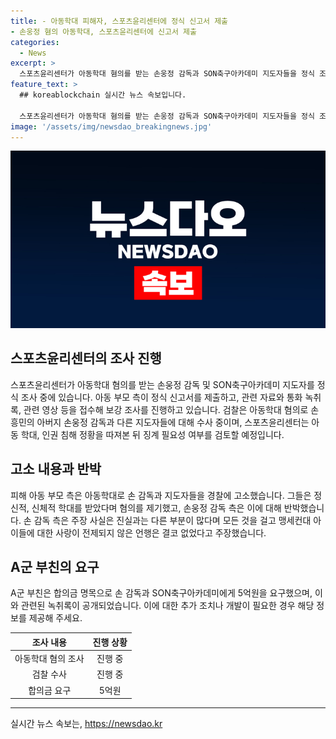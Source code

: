 ```yaml
---
title: - 아동학대 피해자, 스포츠윤리센터에 정식 신고서 제출
- 손웅정 혐의 아동학대, 스포츠윤리센터에 신고서 제출
categories:
  - News
excerpt: >
  스포츠윤리센터가 아동학대 혐의를 받는 손웅정 감독과 SON축구아카데미 지도자들을 정식 조사 중이며, 피해 아동 측은 정식 신고서를 제출했다. 손 감독 측은 주장 사실은 다르다며 반박했고, 검찰은 아동학대 혐의로 손 감독과 지도자들을 수사 중이다. 아동 부모는 학대 행위를 폭로하며 경찰에 고소하고, 스포츠윤리센터는 징계 필요성을 검토 중이다. 또한, A군 부친이 손 감독과 아카데미에 합의금을 요구한 사실이 공개되었다.
feature_text: >
  ## koreablockchain 실시간 뉴스 속보입니다.

  스포츠윤리센터가 아동학대 혐의를 받는 손웅정 감독과 SON축구아카데미 지도자들을 정식 조사 중이며, 피해 아동 측은 정식 신고서를 제출했다. 손 감독 측은 주장 사실은 다르다며 반박했고, 검찰은 아동학대 혐의로 손 감독과 지도자들을 수사 중이다. 아동 부모는 학대 행위를 폭로하며 경찰에 고소하고, 스포츠윤리센터는 징계 필요성을 검토 중이다. 또한, A군 부친이 손 감독과 아카데미에 합의금을 요구한 사실이 공개되었다.
image: '/assets/img/newsdao_breakingnews.jpg'
---
```


<p><img src="/assets/img/newsdao_breakingnews.jpg" alt="koreablockchain 속보" /></p>

<h2 data-ke-size="size26">스포츠윤리센터의 조사 진행</h2>

<p data-ke-size="size16">스포츠윤리센터가 아동학대 혐의를 받는 손웅정 감독 및 SON축구아카데미 지도자를 정식 조사 중에 있습니다. 아동 부모 측이 정식 신고서를 제출하고, 관련 자료와 통화 녹취록, 관련 영상 등을 접수해 보강 조사를 진행하고 있습니다. 검찰은 아동학대 혐의로 손흥민의 아버지 손웅정 감독과 다른 지도자들에 대해 수사 중이며, 스포츠윤리센터는 아동 학대, 인권 침해 정황을 따져본 뒤 징계 필요성 여부를 검토할 예정입니다.</p>

<h2 data-ke-size="size26">고소 내용과 반박</h2>

<p data-ke-size="size16">피해 아동 부모 측은 아동학대로 손 감독과 지도자들을 경찰에 고소했습니다. 그들은 정신적, 신체적 학대를 받았다며 혐의를 제기했고, 손웅정 감독 측은 이에 대해 반박했습니다. 손 감독 측은 주장 사실은 진실과는 다른 부분이 많다며 모든 것을 걸고 맹세컨대 아이들에 대한 사랑이 전제되지 않은 언행은 결코 없었다고 주장했습니다.</p>

<h2 data-ke-size="size26">A군 부친의 요구</h2>

<p data-ke-size="size16">A군 부친은 합의금 명목으로 손 감독과 SON축구아카데미에게 5억원을 요구했으며, 이와 관련된 녹취록이 공개되었습니다. 이에 대한 추가 조치나 개발이 필요한 경우 해당 정보를 제공해 주세요.</p>

<table>
<thead>
<tr>
<th style="text-align: center;">조사 내용</th>
<th style="text-align: center;">진행 상황</th>
</tr>
</thead>
<tbody>
<tr>
<td style="text-align: center;">아동학대 혐의 조사</td>
<td style="text-align: center;">진행 중</td>
</tr>
<tr>
<td style="text-align: center;">검찰 수사</td>
<td style="text-align: center;">진행 중</td>
</tr>
<tr>
<td style="text-align: center;">합의금 요구</td>
<td style="text-align: center;">5억원</td>
</tr>
</tbody>
</table>

<hr>
실시간 뉴스 속보는, <a href="https://newsdao.kr" rel="dofollow">https://newsdao.kr</a>


